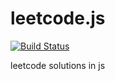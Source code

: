 # leetcode.js
[![Build Status](https://travis-ci.org/LiewLi/leetcode.js.svg?branch=master)](https://travis-ci.org/LiewLi/leetcode.js)

leetcode solutions in js